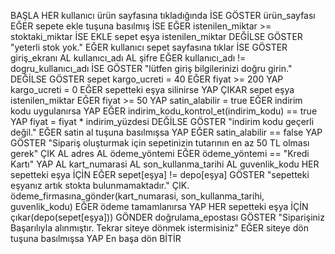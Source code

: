 BAŞLA
HER kullanıcı ürün sayfasına tıkladığında İSE
    GÖSTER ürün_sayfası
    EĞER sepete ekle tuşuna basılmış İSE
        EĞER istenilen_miktar >= stoktaki_miktar İSE
            EKLE sepet eşya istenilen_miktar
        DEĞİLSE
            GÖSTER "yeterli stok yok."
EĞER kullanıcı sepet sayfasına tıklar İSE
    GÖSTER giriş_ekranı
    AL kullanıcı_adı
    AL şifre
    EĞER kullanıcı_adı != dogru_kullanıcı_adı İSE
        GÖSTER "lütfen giriş bilgilerinizi doğru girin."
    DEĞİLSE
        GÖSTER sepet
        kargo_ucreti = 40
        EĞER fiyat >= 200 YAP
            kargo_ucreti = 0
        EĞER sepetteki eşya silinirse YAP
            ÇIKAR sepet eşya istenilen_miktar
        EĞER fiyat >= 50 YAP
            satin_alabilir = true
        EĞER indirim kodu uygulanırsa YAP
            EĞER indirim_kodu_kontrol_et(indirim_kodu) == true YAP
                fiyat = fiyat * indirim_yüzdesi
            DEĞİLSE
                GÖSTER "indirim kodu geçerli değil."
        EĞER satin al tuşuna basılmışsa YAP
            EĞER satin_alabilir == false YAP
                GÖSTER "Sipariş oluşturmak için sepetinizin tutarının en az 50 TL olması gerek"
                ÇIK
            AL adres
            AL ödeme_yöntemi
            EĞER ödeme_yöntemi == "Kredi Kartı" YAP
                AL kart_numarasi
                AL son_kullanma_tarihi
                AL guvenlik_kodu
                HER sepetteki eşya İÇİN
                    EĞER sepet[eşya] != depo[eşya]
                        GÖSTER "sepetteki eşyanız artık stokta bulunmamaktadır."
                        ÇIK.
                ödeme_firmasına_gönder(kart_numarasi, son_kullanma_tarihi, guvenlik_kodu)
                EĞER ödeme tamamlanırsa YAP
                    HER sepetteki eşya İÇİN
                        çıkar(depo(sepet[eşya]))
                GÖNDER doğrulama_epostası
                GÖSTER "Siparişiniz Başarılıyla alınmıştır. Tekrar siteye dönmek istermisiniz"
                EĞER siteye dön tuşuna basılmışsa YAP
                    En başa dön
BİTİR
                
        


    
